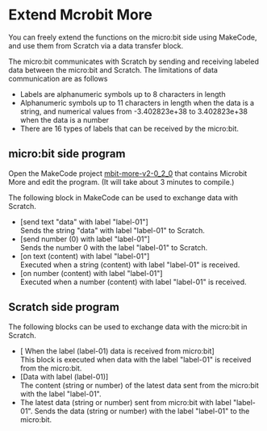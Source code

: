# Extend Mcrobit More

You can freely extend the functions on the micro:bit side using MakeCode, and use them from Scratch via a data transfer block.

The micro:bit communicates with Scratch by sending and receiving labeled data between the micro:bit and Scratch. The limitations of data communication are as follows

- Labels are alphanumeric symbols up to 8 characters in length
- Alphanumeric symbols up to 11 characters in length when the data is a string, and numerical values from -3.402823e+38 to 3.402823e+38 when the data is a number
- There are 16 types of labels that can be received by the micro:bit.

## micro:bit side program
Open the MakeCode project [mbit-more-v2-0_2_0](https://makecode.microbit.org/_U9F49zPkEHLz) that contains Microbit More and edit the program. (It will take about 3 minutes to compile.)

The following block in MakeCode can be used to exchange data with Scratch.

- [send text "data" with label "label-01"]<br>
Sends the string "data" with label "label-01" to Scratch.
- [send number (0) with label "label-01"]<br>
Sends the number 0 with the label "label-01" to Scratch.
- [on text (content) with label "label-01"]<br>
Executed when a string (content) with label "label-01" is received.
- [on number (content) with label "label-01"]<br>
Executed when a number (content) with label "label-01" is received.

## Scratch side program
The following blocks can be used to exchange data with the micro:bit in Scratch.


- [ When the label (label-01) data is received from micro:bit]<br>
This block is executed when data with the label "label-01" is received from the micro:bit.
- [Data with label (label-01)]<br>
The content (string or number) of the latest data sent from the micro:bit with the label "label-01".
- The latest data (string or number) sent from micro:bit with label "label-01".
Sends the data (string or number) with the label "label-01" to the micro:bit.
